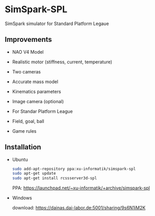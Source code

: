SimSpark-SPL
============

SimSpark simulator for Standard Platform Legaue

Improvements
------------

* NAO V4 Model
 * Realistic motor (stiffness, current, temperature)
 * Two cameras
 * Accurate mass model
 * Kinematics parameters
 * Image camera (optional)

* For Standar Platform League
 * Field, goal, ball
 * Game rules


Installation
------------

* Ubuntu

  ```sh
  sudo add-apt-repository ppa:xu-informatik/simspark-spl
  sudo apt-get update
  sudo apt-get install rcssserver3d-spl
  ```

  PPA: https://launchpad.net/~xu-informatik/+archive/simspark-spl

* Windows

  download: https://dainas.dai-labor.de:5001/sharing/9s6N1iM2K

